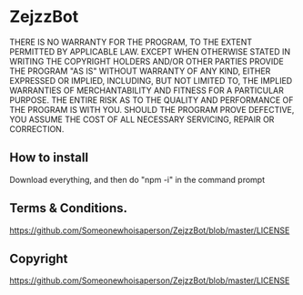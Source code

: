 # ZejzzBot


THERE IS NO WARRANTY FOR THE PROGRAM, TO THE EXTENT PERMITTED BY
APPLICABLE LAW.  EXCEPT WHEN OTHERWISE STATED IN WRITING THE COPYRIGHT
HOLDERS AND/OR OTHER PARTIES PROVIDE THE PROGRAM "AS IS" WITHOUT WARRANTY
OF ANY KIND, EITHER EXPRESSED OR IMPLIED, INCLUDING, BUT NOT LIMITED TO,
THE IMPLIED WARRANTIES OF MERCHANTABILITY AND FITNESS FOR A PARTICULAR
PURPOSE.  THE ENTIRE RISK AS TO THE QUALITY AND PERFORMANCE OF THE PROGRAM
IS WITH YOU.  SHOULD THE PROGRAM PROVE DEFECTIVE, YOU ASSUME THE COST OF
ALL NECESSARY SERVICING, REPAIR OR CORRECTION.

## How to install
Download everything, and then do "npm -i" in the command prompt


## Terms & Conditions.
https://github.com/Someonewhoisaperson/ZejzzBot/blob/master/LICENSE

## Copyright
https://github.com/Someonewhoisaperson/ZejzzBot/blob/master/LICENSE
